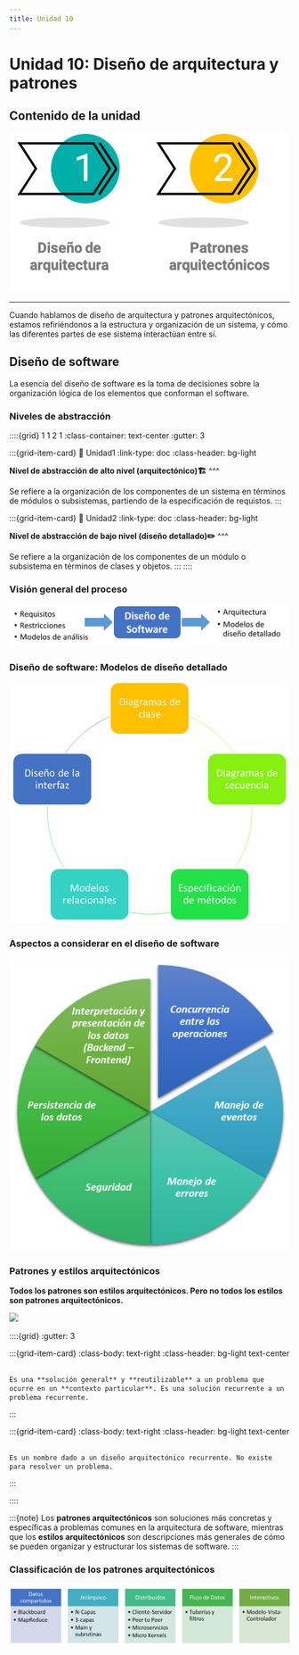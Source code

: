 ```yaml
---
title: Unidad 10
---
```

# Unidad 10: Diseño de arquitectura y patrones

## Contenido de la unidad

<img src="_static/images/contenidoU10.png"/>

---


Cuando hablamos de diseño de arquitectura y patrones arquitectónicos, estamos refiriéndonos a la estructura y organización de un sistema, y cómo las diferentes partes de ese sistema interactúan entre sí.

## Diseño de software

La esencia del diseño de software es la toma de decisiones sobre la organización lógica de los elementos que conforman el software.

### Niveles de abstracción

::::{grid} 1 1 2 1
:class-container: text-center
:gutter: 3

:::{grid-item-card}
:link: Unidad1
:link-type: doc
:class-header: bg-light

**Nivel de abstracción de alto nivel (arquitectónico)🏗️**
^^^

Se refiere a la organización de los componentes de un sistema en términos de módulos o subsistemas, partiendo de la especificación de requistos.
:::

:::{grid-item-card}
:link: Unidad2
:link-type: doc
:class-header: bg-light

**Nivel de abstracción de bajo nivel (diseño detallado)✏️**
^^^

Se refiere a la organización de los componentes de un módulo o subsistema en términos de clases y objetos.
:::
::::



### Visión general del proceso

<img src="_static/images/ProcesoDiseno.png"/>

### Diseño de software: Modelos de diseño detallado

<img src="_static/images/ModelosDiseno.png"/>
 
 ### Aspectos a considerar en el diseño de software

 <img src="_static/images/AspectosDiseno.png"/>



 ### Patrones y estilos arquitectónicos

__**Todos los patrones son estilos arquitectónicos. Pero no todos los estilos son patrones arquitectónicos.**__

<img src="https://img.freepik.com/vector-premium/dos-hemisferios-cerebro-formados-lineas-colores-creatividad-pensamiento_565470-1498.jpg?w=2000"/>


::::{grid}
:gutter: 3

:::{grid-item-card}
:class-body: text-right
:class-header: bg-light text-center
```{dropdown} Patron

Es una **solución general** y **reutilizable** a un problema que ocurre en un **contexto particular**. Es una solución recurrente a un problema recurrente.

```
:::

:::{grid-item-card}
:class-body: text-right
:class-header: bg-light text-center
```{dropdown} Estilo

Es un nombre dado a un diseño arquitectónico recurrente. No existe para resolver un problema.

```
:::

::::

:::{note}
 Los **patrones arquitectónicos** son soluciones más concretas y específicas a problemas comunes en la arquitectura de software, mientras que los **estilos arquitectónicos** son descripciones más generales de cómo se pueden organizar y estructurar los sistemas de software.
:::


### Classificación de los patrones arquitectónicos

<img src="_static/images/ClasificacionPatrones.png"/>